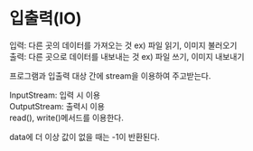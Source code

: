 입출력(IO)
========
입력: 다른 곳의 데이터를 가져오는 것 ex) 파일 읽기, 이미지 불러오기  
출력: 다른 곳으로 데이터를 내보내는 것 ex) 파일 쓰기, 이미지 내보내기  

프로그램과 입출력 대상 간에 stream을 이용하여 주고받는다.  

InputStream: 입력 시 이용  
OutputStream: 출력시 이용  
read(), write()메서드를 이용한다.  


data에 더 이상 값이 없을 때는 -1이 반환된다.  
